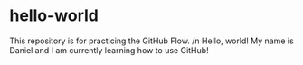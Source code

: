 # hello-world
This repository is for practicing the GitHub Flow. /n
Hello, world! My name is Daniel and I am currently learning how to use GitHub!
